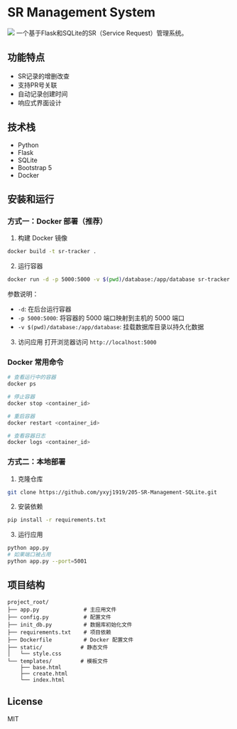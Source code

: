 # SR Management System
![](https://yxyj1919-imagebed.oss-cn-beijing.aliyuncs.com/rocket-image/202501111529063.png)
一个基于Flask和SQLite的SR（Service Request）管理系统。

## 功能特点

- SR记录的增删改查
- 支持PR号关联
- 自动记录创建时间
- 响应式界面设计

## 技术栈

- Python
- Flask
- SQLite
- Bootstrap 5
- Docker

## 安装和运行

### 方式一：Docker 部署（推荐）

1. 构建 Docker 镜像
```bash
docker build -t sr-tracker .
```

2. 运行容器
```bash
docker run -d -p 5000:5000 -v $(pwd)/database:/app/database sr-tracker
```

参数说明：
- `-d`: 在后台运行容器
- `-p 5000:5000`: 将容器的 5000 端口映射到主机的 5000 端口
- `-v $(pwd)/database:/app/database`: 挂载数据库目录以持久化数据

3. 访问应用
打开浏览器访问 `http://localhost:5000`

### Docker 常用命令

```bash
# 查看运行中的容器
docker ps

# 停止容器
docker stop <container_id>

# 重启容器
docker restart <container_id>

# 查看容器日志
docker logs <container_id>
```

### 方式二：本地部署

1. 克隆仓库
```bash
git clone https://github.com/yxyj1919/205-SR-Management-SQLite.git
```

2. 安装依赖
```bash
pip install -r requirements.txt
```

3. 运行应用
```bash
python app.py
# 如果端口被占用
python app.py --port=5001
```

## 项目结构
```
project_root/
├── app.py              # 主应用文件
├── config.py           # 配置文件
├── init_db.py          # 数据库初始化文件
├── requirements.txt    # 项目依赖
├── Dockerfile          # Docker 配置文件
├── static/            # 静态文件
│   └── style.css
└── templates/         # 模板文件
    ├── base.html
    ├── create.html
    └── index.html
```

## License

MIT
